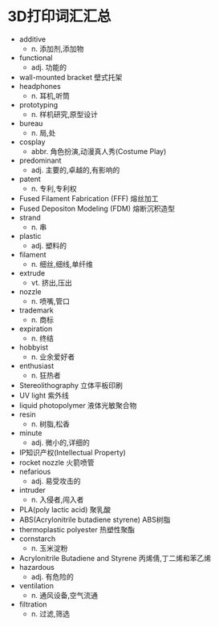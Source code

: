# 3D打印词汇汇总

- additive
  - n. 添加剂,添加物
- functional
  - adj. 功能的
- wall-mounted bracket 壁式托架
- headphones
  - n. 耳机,听筒
- prototyping
  - n. 样机研究,原型设计
- bureau
  - n. 局,处
- cosplay
  - abbr. 角色扮演,动漫真人秀(Costume Play)
- predominant
  - adj. 主要的,卓越的,有影响的
- patent
  - n. 专利,专利权
- Fused Filament Fabrication (FFF) 熔丝加工
- Fused Depositon Modeling (FDM) 熔断沉积造型
- strand
  - n. 串
- plastic
  - adj. 塑料的
- filament
  - n. 细丝,细线,单纤维
- extrude
  - vt. 挤出,压出
- nozzle
  - n. 喷嘴,管口
- trademark
  - n. 商标
- expiration
  - n. 终结
- hobbyist
  - n. 业余爱好者
- enthusiast
  - n. 狂热者
- Stereolithography 立体平板印刷
- UV light 紫外线
- liquid photopolymer 液体光敏聚合物
- resin
  - n. 树脂,松香
- minute
  - adj. 微小的,详细的
- IP知识产权(Intellectual Property)
- rocket nozzle 火箭喷管
- nefarious
  - adj. 易受攻击的
- intruder
  - n. 入侵者,闯入者
- PLA(poly lactic acid) 聚乳酸
- ABS(Acrylonitrile butadiene styrene) ABS树脂
- thermoplastic polyester 热塑性聚酯
- cornstarch
  - n. 玉米淀粉
- Acrylonitrile Butadiene and Styrene 丙烯倩,丁二烯和苯乙烯
- hazardous
  - adj. 有危险的
- ventilation
  - n. 通风设备,空气流通
- filtration
  - n. 过滤,筛选
